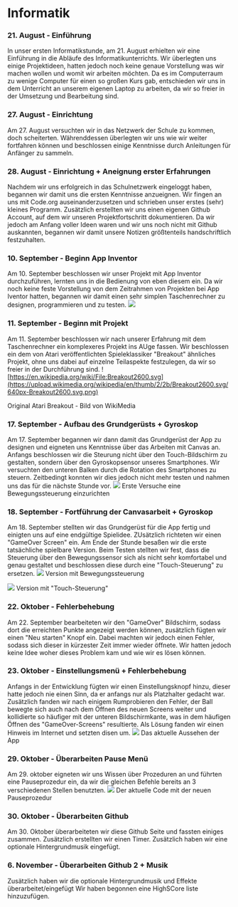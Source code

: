 # Informatik

### 21. August - Einführung

In unser ersten Informatikstunde, am 21. August erhielten wir eine Einführung in die Abläufe des Informatikunterrichts. Wir überlegten uns einige Projektideen, hatten jedoch noch keine genaue Vorstellung was wir machen wollen und womit wir arbeiten möchten.
Da es im Computerraum zu wenige Computer für einen so großen Kurs gab, entschieden wir uns in dem Unterricht an unserem eigenen Laptop zu arbeiten, da wir so freier in der Umsetzung und Bearbeitung sind. 


### 27. August - Einrichtung

Am 27. August versuchten wir in das Netzwerk der Schule zu kommen, doch scheiterten. Währenddessen überlegten wir uns wie wir weiter fortfahren können und beschlossen einige Kenntnisse durch Anleitungen für Anfänger zu sammeln.


### 28. August - Einrichtung + Aneignung erster Erfahrungen

Nachdem wir uns erfolgreich in das Schulnetzwerk eingeloggt haben, begannen wir damit uns die ersten Kenntnisse anzueignen. Wir fingen an uns mit Code.org auseinanderzusetzen und schrieben unser erstes (sehr) kleines Programm.
Zusätzlich erstellten wir uns einen eigenen Github Account, auf dem wir unseren Projektfortschritt dokumentieren. Da wir jedoch am Anfang voller Ideen waren und wir uns noch nicht mit Github auskannten, begannen wir damit unsere Notizen größtenteils handschriftlich festzuhalten.


### 10. September - Beginn App Inventor

Am 10. September beschlossen wir unser Projekt mit App Inventor durchzuführen, lernten uns in die Bedienung von eben diesem ein. Da wir noch keine feste Vorstellung von dem Zeitrahmen von Projekten bei App Iventor hatten, begannen wir damit einen sehr simplen Taschenrechner zu designen, programmieren und zu testen.
![](https://raw.githubusercontent.com/StormarnJB/Unterricht1/master/Screenshot%202018-11-13%20at%2015.26.29.png)


### 11. September - Beginn mit Projekt

Am 11. September beschlossen wir nach unserer Erfahrung mit dem Taschenrechner ein komplexeres Projekt ins AUge fassen. Wir beschlossen ein dem von Atari veröffentlichten Spieleklassiker "Breakout" ähnliches Projekt, ohne uns dabei auf einzelne Teilaspekte festzulegen, da wir so freier in der Durchführung sind.
![https://en.wikipedia.org/wiki/File:Breakout2600.svg](https://upload.wikimedia.org/wikipedia/en/thumb/2/2b/Breakout2600.svg/640px-Breakout2600.svg.png)

Original Atari Breakout - Bild von WikiMedia


### 17. September - Aufbau des Grundgerüsts + Gyroskop

Am 17. September begannen wir dann damit das Grundgerüst der App zu designen und eigneten uns Kenntnisse über das Arbeiten mit Canvas an. Anfangs beschlossen wir die Steurung nicht über den Touch-Bildschirm zu gestalten, sondern über den Gyroskopsensor unseres Smartphones. Wir versuchten den unteren Balken durch die Rotation des Smartphones zu steuern. Zeitbedingt konnten wir dies jedoch nicht mehr testen und nahmen uns das für die nächste Stunde vor.
![](https://github.com/StormarnJB/Unterricht1/blob/master/Screenshots/17-09-1.png)
Erste Versuche eine Bewegungssteuerung einzurichten


### 18. September - Fortführung der Canvasarbeit + Gyroskop

Am 18. September stellten wir das Grundgerüst für die App fertig und einigten uns auf eine endgültige Spielidee. ZUsätzlich richteten wir einen "GameOver Screen" ein. Am Ende der Stunde besaßen wir die erste tatsächliche spielbare Version. Beim Testen stellten wir fest, dass die Steuerung über den Bewegungssensor sich als nicht sehr komfortabel und genau gestaltet und beschlossen diese durch eine "Touch-Steuerung" zu ersetzen.
![](https://raw.githubusercontent.com/StormarnJB/Unterricht1/master/Screenshots/Screenshot%202018-09-18%20at%2015.17.45.png)
Version mit Bewegungssteuerung

![](https://raw.githubusercontent.com/StormarnJB/Unterricht1/master/Screenshots/Screenshot%202018-09-18%20at%2016.27.46.png)
Version mit "Touch-Steuerung"


### 22. Oktober - Fehlerbehebung

Am 22. September bearbeiteten wir den "GameOver" Bildschirm, sodass dort die erreichten Punkte angezeigt werden können, zusätzlich fügten wir einen "Neu starten" Knopf ein. Dabei machten wir jedoch einen Fehler, sodass sich dieser in kürzester Zeit immer wieder öffnete. Wir hatten jedoch keine Idee woher dieses Problem kam und wie wir es lösen können.


### 23. Oktober - Einstellungsmenü + Fehlerbehebung

Anfangs in der Entwicklung fügten wir einen Einstellungsknopf hinzu, dieser hatte jedoch nie einen Sinn, da er anfangs nur als Platzhalter gedacht war. Zusätzlich fanden wir nach einigem Rumprobieren den Fehler, der Ball bewegte sich auch nach dem Öffnen des neuen Screens weiter und kollidierte so häufiger mit der unteren Bildschirmkante, was in dem häufigen Öffnen des "GameOver-Screens" resultierte. Als Lösung fanden wir einen Hinweis im Internet und setzten disen um.
![](https://raw.githubusercontent.com/StormarnJB/Unterricht1/master/Screenshots/Screenshot%202018-10-23%20at%2016.25.23.png)
Das aktuelle Aussehen der App


### 29. Oktober - Überarbeiten Pause Menü

Am 29. oktober eigneten wir uns Wissen über Prozeduren an und führten eine Pauseprozedur ein, da wir die gleichen Befehle bereits an 3 verschiedenen Stellen benutzten. 
![](https://raw.githubusercontent.com/StormarnJB/Unterricht1/master/Screenshots/Screenshot%202018-10-29%20at%2011.16.20.png)
Der aktuelle Code mit der neuen Pauseprozedur


### 30. Oktober - Überarbeiten Github

Am 30. Oktober überarbeiteten wir diese Github Seite und fassten einiges zusammen. Zusätzlich erstellten wir einen Timer. Zusätzlich haben wir eine optionale Hintergrundmusik eingefügt.


### 6. November - Überarbeiten Github 2 + Musik

Zusätzlich haben wir die optionale Hintergrundmusik und Effekte überarbeitet/eingefügt
Wir haben begonnen eine HighSCore liste hinzuzufügen.
